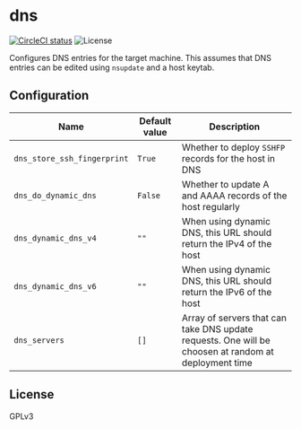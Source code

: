 # dns
[![CircleCI status](https://img.shields.io/circleci/project/github/uubk/dns/master.svg?style=shield)](https://circleci.com/gh/uubk/dns/tree/master)
![License](https://img.shields.io/github/license/uubk/dns.svg?style=popout)

Configures DNS entries for the target machine. This assumes that DNS entries can be edited using `nsupdate` and a host keytab.

## Configuration
| Name | Default value | Description |
| ---- | ------------- | ----------- |
| `dns_store_ssh_fingerprint` | `True` | Whether to deploy `SSHFP` records for the host in DNS |
| `dns_do_dynamic_dns` | `False` | Whether to update A and AAAA records of the host regularly |
| `dns_dynamic_dns_v4` | `""` | When using dynamic DNS, this URL should return the IPv4 of the host |
| `dns_dynamic_dns_v6` | `""` | When using dynamic DNS, this URL should return the IPv6 of the host |
| `dns_servers` | `[]` | Array of servers that can take DNS update requests. One will be choosen at random at deployment time |

## License
GPLv3
